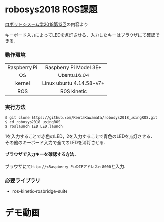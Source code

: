 # robosys2018 ROS課題 

[ロボットシステム学2018第13回](https://github.com/ryuichiueda/robosys2018/blob/master/13.md)の内容より  
  
キーボード入力によってLEDを点灯させる．入力したキーはブラウザにて確認できる．


### 動作環境

|||
|:--:|:--:|
| Raspberry Pi | Raspberry Pi Model 3B+ |
| OS | Ubuntu16.04 |
| kernel | Linux ubuntu 4.14.58-v7+ |
| ROS | ROS kinetic |

### 実行方法

```
$ git clone https://github.com/KentaKawamata/robosys2018_usingROS.git
$ cd robosys2018_usingROS
$ roslaunch LED LED.launch
```
1を入力することで赤色のLED，2を入力することで青色のLEDを点灯させる．  
その他のキーボード入力で全てのLEDを消灯させる．

#### ブラウザで入力キーを確認する方法．

ブラウザにて`http://<Raspberry PiのIPアドレス>:8000`と入力.

### 必要ライブラリ

- ros-kinetic-rosbridge-suite

# デモ動画 


